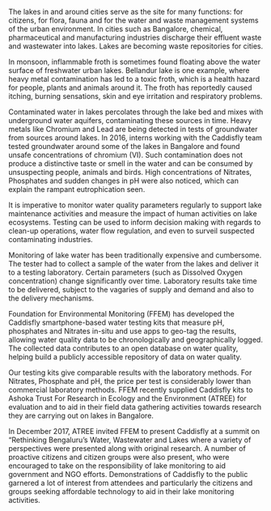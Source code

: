 The lakes in and around cities serve as the site for many functions: for citizens, for flora, fauna and for the water and waste management systems of the urban environment. In cities such as Bangalore, chemical, pharmaceutical and manufacturing industries discharge their effluent waste and wastewater into lakes. Lakes are becoming waste repositories for cities.

In monsoon, inflammable froth is sometimes found floating above the water surface of freshwater urban lakes. Bellandur lake is one example, where heavy metal contamination has led to a toxic froth, which is a health hazard for people, plants and animals around it. The froth has reportedly caused itching, burning sensations, skin and eye irritation and respiratory problems.

Contaminated water in lakes percolates through the lake bed and mixes with underground water aquifers, contaminating these sources in time. Heavy metals like Chromium and Lead are being detected in tests of groundwater from sources around lakes. In 2016, interns working with the Caddisfly team tested groundwater around some of the lakes in Bangalore and found unsafe concentrations of chromium (VI). Such contamination does not produce a distinctive taste or smell in the water and can be consumed by unsuspecting people, animals and birds. High concentrations of Nitrates, Phosphates and sudden changes in pH were also noticed, which can explain the rampant eutrophication seen.

It is imperative to monitor water quality parameters regularly to support lake maintenance activities and measure the impact of human activities on lake ecosystems. Testing can be used to inform decision making with regards to clean-up operations, water flow regulation, and even to surveil suspected contaminating industries.
 
Monitoring of lake water has been traditionally expensive and cumbersome. The tester had to collect a sample of the water from the lakes and deliver it to a testing laboratory. Certain parameters (such as Dissolved Oxygen concentration) change significantly over time. Laboratory results take time to be delivered, subject to the vagaries of supply and demand and also to the delivery mechanisms.

Foundation for Environmental Monitoring (FFEM) has developed the Caddisfly smartphone-based water testing kits that measure pH, phosphates and Nitrates in-situ and use apps to geo-tag the results, allowing water quality data to be chronologically and geographically logged. The collected data contributes to an open database on water quality, helping build a publicly accessible repository of data on water quality. 

Our testing kits give comparable results with the laboratory methods. For Nitrates, Phosphate and pH, the price per test is considerably lower than commercial laboratory methods.
FFEM recently supplied Caddisfly kits to Ashoka Trust For Research in Ecology and the Environment (ATREE) for evaluation and to aid in their field data gathering activities towards research they are carrying out on lakes in Bangalore.

In December 2017, ATREE invited FFEM to present Caddisfly at a summit on “Rethinking Bengaluru’s Water, Wastewater and Lakes where a variety of perspectives were presented along with original research. A number of proactive citizens and citizen groups were also present, who were encouraged to take on the responsibility of lake monitoring to aid government and NGO efforts. Demonstrations of Caddisfly to the public garnered a lot of interest from attendees and particularly the citizens and groups seeking affordable technology to aid in their lake monitoring activities.
